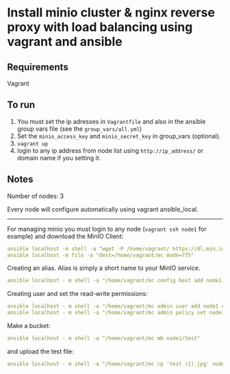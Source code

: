 # Install minio cluster & nginx reverse proxy with load balancing using vagrant and ansible

## Requirements

Vagrant

## To run

1. You must set the ip adresses in `Vagrantfile` and also in the ansible group vars file (see the `group_vars/all.yml`)
2. Set the `minio_access_key` and `minio_secret_key` in group_vars (optional).
3. `vagrant up`
4. login to any ip address from node list using `http://ip_address/` or domain name if you setting it.

## Notes

Number of nodes: 3

Every node will configure automatically using vagrant ansible_local.

***

For managing minio you must login to any node (`vagrant ssh node1` for example) and download the MinIO Client:
```yaml
ansible localhost -m shell -a "wget -P /home/vagrant/ https://dl.min.io/client/mc/release/linux-amd64/mc"
ansible localhost -m file -a "dest=/home/vagrant/mc mode=775"
```
Creating an alias. Alias is simply a short name to your MinIO service.
```yaml
ansible localhost - m shell -a "/home/vagrant/mc config host add node1 http://node1:9000 9e22b2ee283109ab44b3ddeb56f9ed7a 9da30539af3639c600c6256f7691750a581c36c2"
```
Creating user and set the read-write permissions:
```yaml
ansible localhost - m shell -a "/home/vagrant/mc admin user add node1 user1 devuser123"
ansible localhost - m shell -a "/home/vagrant/mc admin policy set node1 readwrite user=user1"
```
Make a bucket:
```yaml
ansible localhost - m shell -a "/home/vagrant/mc mb node1/test"
```
and upload the test file:
```yaml
ansible localhost - m shell -a "/home/vagrant/mc cp 'test (1).jpg' node1/test"
```
